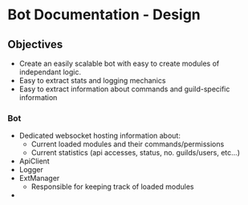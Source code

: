 # Bot Documentation - Design

## Objectives
 - Create an easily scalable bot with easy to create modules of independant logic.
 - Easy to extract stats and logging mechanics
 - Easy to extract information about commands and guild-specific information

### Bot
 - Dedicated websocket hosting information about:
    - Current loaded modules and their commands/permissions
    - Current statistics (api accesses, status, no. guilds/users, etc...)
 - ApiClient
 - Logger
 - ExtManager
    - Responsible for keeping track of loaded modules
 -